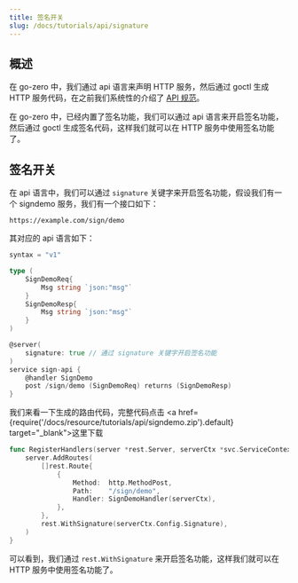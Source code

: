 ```yaml
---
title: 签名开关
slug: /docs/tutorials/api/signature
---
```


## 概述

在 go-zero 中，我们通过 api 语言来声明 HTTP 服务，然后通过 goctl 生成 HTTP 服务代码，在之前我们系统性的介绍了 <a href="/docs/tutorials" target="_blank">API 规范</a>。

在 go-zero 中，已经内置了签名功能，我们可以通过 api 语言来开启签名功能，然后通过 goctl 生成签名代码，这样我们就可以在 HTTP 服务中使用签名功能了。

## 签名开关

在 api 语言中，我们可以通过 `signature` 关键字来开启签名功能，假设我们有一个 signdemo 服务，我们有一个接口如下：

```
https://example.com/sign/demo
```

其对应的 api 语言如下：

```go
syntax = "v1"

type (
    SignDemoReq{
        Msg string `json:"msg"`
    }
    SignDemoResp{
        Msg string `json:"msg"`
    }
)

@server(
    signature: true // 通过 signature 关键字开启签名功能
)
service sign-api {
    @handler SignDemo
    post /sign/demo (SignDemoReq) returns (SignDemoResp)
}
```

我们来看一下生成的路由代码，完整代码点击 <a href={require('/docs/resource/tutorials/api/signdemo.zip').default} target="_blank">这里下载</a>

```go
func RegisterHandlers(server *rest.Server, serverCtx *svc.ServiceContext) {
    server.AddRoutes(
        []rest.Route{
            {
                Method:  http.MethodPost,
                Path:    "/sign/demo",
                Handler: SignDemoHandler(serverCtx),
            },
        },
        rest.WithSignature(serverCtx.Config.Signature),
    )
}
```

可以看到，我们通过 `rest.WithSignature` 来开启签名功能，这样我们就可以在 HTTP 服务中使用签名功能了。